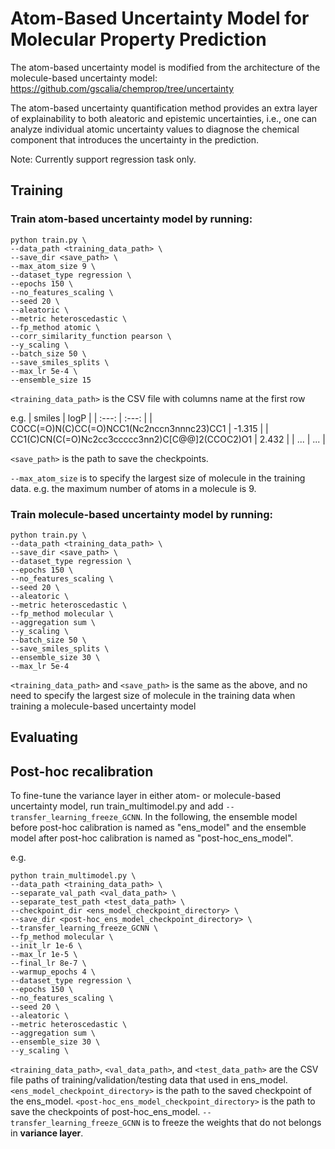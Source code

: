 # Atom-Based Uncertainty Model for Molecular Property Prediction

The atom-based uncertainty model is modified from the architecture of the molecule-based uncertainty model: https://github.com/gscalia/chemprop/tree/uncertainty


The atom-based uncertainty quantification method provides an extra layer of explainability to both aleatoric and epistemic uncertainties, i.e., one can analyze individual atomic uncertainty values to diagnose the chemical component that introduces the uncertainty in the prediction.

Note:
Currently support regression task only.


## Training
### Train **atom-based uncertainty model** by running:
```
python train.py \
--data_path <training_data_path> \
--save_dir <save_path> \
--max_atom_size 9 \
--dataset_type regression \
--epochs 150 \
--no_features_scaling \
--seed 20 \
--aleatoric \
--metric heteroscedastic \
--fp_method atomic \
--corr_similarity_function pearson \
--y_scaling \
--batch_size 50 \
--save_smiles_splits \
--max_lr 5e-4 \
--ensemble_size 15
```
`<training_data_path>` is the CSV file with columns name at the first row

e.g.
| smiles  | logP  |
| :---:   | :---: |
| COCC(=O)N(C)CC(=O)NCC1(Nc2nccn3nnnc23)CC1 | -1.315   | 
| CC1(C)CN(C(=O)Nc2cc3ccccc3nn2)C[C@@]2(CCOC2)O1 | 2.432   | 
| ... | ... |

`<save_path>` is the path to save the checkpoints.

`--max_atom_size` is to specify the largest size of molecule in the training data.
e.g. the maximum number of atoms in a molecule is 9.

### Train **molecule-based uncertainty model** by running:
```
python train.py \
--data_path <training_data_path> \
--save_dir <save_path> \
--dataset_type regression \
--epochs 150 \
--no_features_scaling \
--seed 20 \
--aleatoric \
--metric heteroscedastic \
--fp_method molecular \
--aggregation sum \
--y_scaling \
--batch_size 50 \
--save_smiles_splits \
--ensemble_size 30 \
--max_lr 5e-4 
```
`<training_data_path>` and `<save_path>` is the same as the above, and no need to specify the largest size of molecule in the training data when training a molecule-based uncertainty model 

## Evaluating

## Post-hoc recalibration

To fine-tune the variance layer in either atom- or molecule-based uncertainty model, run train_multimodel.py and add `--transfer_learning_freeze_GCNN`.
In the following, the ensemble model before post-hoc calibration is named as "ens_model" and the ensemble model after post-hoc calibration is named as "post-hoc_ens_model".

e.g.
```
python train_multimodel.py \
--data_path <training_data_path> \
--separate_val_path <val_data_path> \
--separate_test_path <test_data_path> \
--checkpoint_dir <ens_model_checkpoint_directory> \
--save_dir <post-hoc_ens_model_checkpoint_directory> \
--transfer_learning_freeze_GCNN \
--fp_method molecular \
--init_lr 1e-6 \
--max_lr 1e-5 \
--final_lr 8e-7 \
--warmup_epochs 4 \
--dataset_type regression \
--epochs 150 \
--no_features_scaling \
--seed 20 \
--aleatoric \
--metric heteroscedastic \
--aggregation sum \
--ensemble_size 30 \
--y_scaling \
```
`<training_data_path>`, `<val_data_path>`, and `<test_data_path>` are the CSV file paths of training/validation/testing data that used in ens_model.
`<ens_model_checkpoint_directory>` is the path to the saved checkpoint of the ens_model.
`<post-hoc_ens_model_checkpoint_directory>` is the path to save the checkpoints of post-hoc_ens_model.
`--transfer_learning_freeze_GCNN` is to freeze the weights that do not belongs in **variance layer**.

